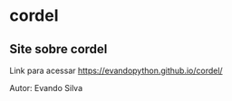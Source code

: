 # cordel

## Site sobre cordel

Link para acessar
https://evandopython.github.io/cordel/

Autor:
Evando Silva
